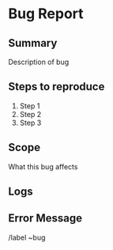# Bug Report

## Summary
Description of bug

## Steps to reproduce

1. Step 1
2. Step 2
3. Step 3

## Scope
What this bug affects

## Logs

## Error Message

/label ~bug
